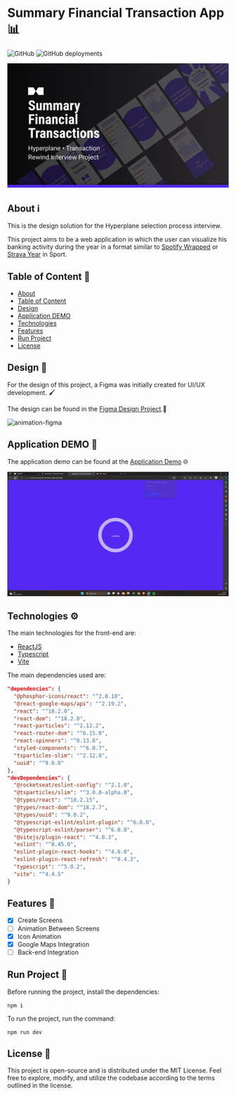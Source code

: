 # Summary Financial Transaction App 📊

![GitHub](https://img.shields.io/github/license/Matheus1714/summary-financial-transctions-app)
![GitHub deployments](https://img.shields.io/github/deployments/matheus1714/summary-financial-transctions-app/production)

![banner](.github/banner.png)

## About ℹ️

This is the design solution for the Hyperplane selection process interview.

This project aims to be a web application in which the user can visualize his banking activity during the year in a format similar to [Spotify Wrapped](https://youtu.be/Ca1etgVvyjg) or [Strava Year](https://youtu.be/R52KM9JZdbc) in Sport.

## Table of Content 📜
<!--ts-->
   * [About](#about-ℹ️)
   * [Table of Content](#table-of-content-📜)
   * [Design](#design-🎨)
   * [Application DEMO](#application-demo-🚀)
   * [Technologies](#technologies-⚙️)
   * [Features](#features-🚀)
   * [Run Project](#run-project-🏃)
   * [License](#license-📝)
<!--te-->


## Design 🎨

For the design of this project, a Figma was initially created for UI/UX development. 🖌️

The design can be found in the [Figma Design Project](https://www.figma.com/file/5qSDl6jYTLiAniQtb7mL0h/HyperPlane-%E2%80%A2-Transaction-Rewind-Interview-Project?type=design&node-id=2%3A12&mode=design&t=15nA0NymTvx9eTG7-1).🚀

![animation-figma](.github/animation-figma.gif)

## Application DEMO 🚀

The application demo can be found at the [Application Demo](https://summary-financial-transctions-app.vercel.app/) 🌐

![application-demo](.github/animation-demo.gif)

## Technologies ⚙️

The main technologies for the front-end are:

* [ReactJS](https://pt-br.legacy.reactjs.org/)
* [Typescript](https://www.typescriptlang.org/)
* [Vite](https://vitejs.dev/guide/)

The main dependencies used are:

```json
"dependencies": {
  "@phosphor-icons/react": "^2.0.10",
  "@react-google-maps/api": "^2.19.2",
  "react": "^18.2.0",
  "react-dom": "^18.2.0",
  "react-particles": "^2.12.2",
  "react-router-dom": "^6.15.0",
  "react-spinners": "^0.13.8",
  "styled-components": "^6.0.7",
  "tsparticles-slim": "^2.12.0",
  "uuid": "^9.0.0"
},
"devDependencies": {
  "@rocketseat/eslint-config": "^2.1.0",
  "@tsparticles/slim": "^3.0.0-alpha.0",
  "@types/react": "^18.2.15",
  "@types/react-dom": "^18.2.7",
  "@types/uuid": "^9.0.2",
  "@typescript-eslint/eslint-plugin": "^6.0.0",
  "@typescript-eslint/parser": "^6.0.0",
  "@vitejs/plugin-react": "^4.0.3",
  "eslint": "^8.45.0",
  "eslint-plugin-react-hooks": "^4.6.0",
  "eslint-plugin-react-refresh": "^0.4.3",
  "typescript": "^5.0.2",
  "vite": "^4.4.5"
}
```

## Features 🚀

- [X] Create Screens
- [ ] Animation Between Screens
- [X] Icon Animation
- [X] Google Maps Integration
- [ ] Back-end Integration

## Run Project 🏃

Before running the project, install the dependencies:

```shell
npm i
```

To run the project, run the command:

```shell
npm run dev
```

## License 📝

This project is open-source and is distributed under the MIT License. Feel free to explore, modify, and utilize the codebase according to the terms outlined in the license.
